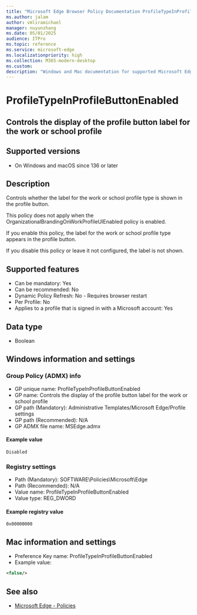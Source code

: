 ```yaml
---
title: "Microsoft Edge Browser Policy Documentation ProfileTypeInProfileButtonEnabled"
ms.author: jalam
author: vmliramichael
manager: nuyunzhang
ms.date: 05/01/2025
audience: ITPro
ms.topic: reference
ms.service: microsoft-edge
ms.localizationpriority: high
ms.collection: M365-modern-desktop
ms.custom:
description: "Windows and Mac documentation for supported Microsoft Edge Browser policy: Controls the display of the profile button label for the work or school profile"
---
```


<!--THIS FILE IS AUTOMATICALLY GENERATED. MANUAL CHANGES WILL BE OVERWRITTEN.-->
<!--Please contact the Microsoft Edge Manageability team with any questions.-->

# ProfileTypeInProfileButtonEnabled

## Controls the display of the profile button label for the work or school profile


## Supported versions

- On Windows and macOS since 136 or later

## Description

Controls whether the label for the work or school profile type is shown in the profile button.

This policy does not apply when the OrganizationalBrandingOnWorkProfileUIEnabled policy is enabled.

If you enable this policy, the label for the work or school profile type appears in the profile button.

If you disable this policy or leave it not configured, the label is not shown.

## Supported features

- Can be mandatory: Yes
- Can be recommended: No
- Dynamic Policy Refresh: No - Requires browser restart
- Per Profile: No
- Applies to a profile that is signed in with a Microsoft account: Yes

## Data type

- Boolean

## Windows information and settings

### Group Policy (ADMX) info

- GP unique name: ProfileTypeInProfileButtonEnabled
- GP name: Controls the display of the profile button label for the work or school profile
- GP path (Mandatory): Administrative Templates/Microsoft Edge/Profile settings
- GP path (Recommended): N/A
- GP ADMX file name: MSEdge.admx

#### Example value

```
Disabled
```

### Registry settings

- Path (Mandatory): SOFTWARE\Policies\Microsoft\Edge
- Path (Recommended): N/A
- Value name: ProfileTypeInProfileButtonEnabled
- Value type: REG_DWORD

#### Example registry value

```
0x00000000
```


## Mac information and settings

- Preference Key name: ProfileTypeInProfileButtonEnabled
- Example value:

```xml
<false/>
```

## See also
- [Microsoft Edge - Policies](../microsoft-edge-policies.md)
